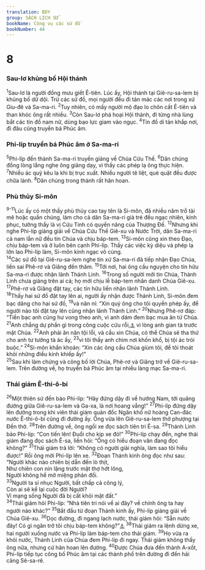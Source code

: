 ```yaml
---
translation: BDY
group: SÁCH LỊCH SỬ
bookName: Công vụ các sứ đồ 
bookNumber: 44
---
```


<div class="title"><h1>8</h1> <h3>Sau-lơ khủng bố Hội thánh</h3></div>
<span class="verse cong_8_1"><sup>1</sup>Sau-lơ là người đồng mưu giết Ê-tiên. Lúc ấy, Hội thánh tại Giê-ru-sa-lem bị khủng bố dữ dội. Trừ các sứ đồ, mọi người đều đi tản mác các nơi trong xứ Giu-đê và Sa-ma-ri. </span>
<span class="verse cong_8_2"><sup>2</sup>Tuy nhiên, có mấy người mộ đạo lo chôn cất Ê-tiên và than khóc ông rất nhiều. </span>
<span class="verse cong_8_3"><sup>3</sup>Còn Sau-lơ phá hoại Hội thánh, đi từng nhà lùng bắt các tín đồ nam nữ, dùng bạo lực giam vào ngục. </span>
<span class="verse cong_8_4"><sup>4</sup>Tín đồ di tản khắp nơi, đi đâu cũng truyền bá Phúc âm.</span>
<div class="title"><h3>Phi-líp truyền bá Phúc âm ở Sa-ma-ri</h3></div>
<span class="verse cong_8_5"><sup>5</sup>Phi-líp đến thành Sa-ma-ri truyền giảng về Chúa Cứu Thế. </span>
<span class="verse cong_8_6"><sup>6</sup>Dân chúng đồng lòng lắng nghe ông giảng dạy, vì thấy các phép lạ ông thực hiện. </span>
<span class="verse cong_8_7"><sup>7</sup>Nhiều ác quỷ kêu la khi bị trục xuất. Nhiều người tê liệt, què quặt đều được chữa lành. </span>
<span class="verse cong_8_8"><sup>8</sup>Dân chúng trong thành rất hân hoan.</span>
<div class="title"><h3>Phù thủy Si-môn</h3></div>
<span class="verse cong_8_9 cong_8_10 cong_8_11"><sup>9-11</sup>Lúc ấy có một thầy phù thủy cao tay tên là Si-môn, đã nhiều năm trổ tài mê hoặc quần chúng, làm cho cả dân Sa-ma-ri già trẻ đều ngạc nhiên, kính phục, tưởng thầy là vị Cứu Tinh có quyền năng của Thượng Đế. </span>
<span class="verse cong_8_12"><sup>12</sup>Nhưng khi nghe Phi-líp giảng giải về Chúa Cứu Thế Giê-xu và Nước Trời, dân Sa-ma-ri cả nam lẫn nữ đều tin Chúa và chịu báp-tem. </span>
<span class="verse cong_8_13"><sup>13</sup>Si-môn cũng xin theo Đạo, chịu báp-tem và ở luôn bên cạnh Phi-líp. Thấy các việc kỳ diệu và phép lạ lớn lao Phi-líp làm, Si-môn kinh ngạc vô cùng.<br/></span>
<span class="verse cong_8_14"><sup>14</sup>Các sứ đồ tại Giê-ru-sa-lem nghe tin xứ Sa-ma-ri đã tiếp nhận Đạo Chúa, liền sai Phê-rơ và Giăng đến thăm. </span>
<span class="verse cong_8_15"><sup>15</sup>Tới nơi, hai ông cầu nguyện cho tín hữu Sa-ma-ri được nhận lãnh Thánh Linh. </span>
<span class="verse cong_8_16"><sup>16</sup>Trong số người mới tin Chúa, Thánh Linh chưa giáng trên ai cả; họ mới chịu lễ báp-tem nhân danh Chúa Giê-xu. </span>
<span class="verse cong_8_17"><sup>17</sup>Phê-rơ và Giăng đặt tay, các tín hữu liền nhận lãnh Thánh Linh.<br/></span>
<span class="verse cong_8_18"><sup>18</sup>Thấy hai sứ đồ đặt tay lên ai, người ấy nhận được Thánh Linh, Si-môn đem bạc dâng cho hai sứ đồ, </span>
<span class="verse cong_8_19"><sup>19</sup>và năn nỉ: “Xin quý ông cho tôi quyền phép ấy, để người nào tôi đặt tay lên cũng nhận lãnh Thánh Linh.” </span>
<span class="verse cong_8_20"><sup>20</sup>Nhưng Phê-rơ đáp: “Tiền bạc anh cũng hư vong theo anh, vì anh dám đem bạc mua ân tứ Chúa. </span>
<span class="verse cong_8_21"><sup>21</sup>Anh chẳng dự phần gì trong công cuộc cứu rỗi,<a href="#" data-toggle="tooltip" data-placement="bottom" title="Nt việc này">⚓</a> vì lòng anh gian tà trước mặt Chúa. </span>
<span class="verse cong_8_22"><sup>22</sup>Anh phải ăn năn tội lỗi, và cầu xin Chúa, có thể Chúa sẽ tha thứ cho anh tư tưởng tà ác ấy, </span>
<span class="verse cong_8_23"><sup>23</sup>vì tôi thấy anh chìm nơi khốn khổ, bị tội ác trói buộc.” </span>
<span class="verse cong_8_24"><sup>24</sup>Si-môn khẩn khoản: “Xin các ông cầu Chúa giùm tôi, để tôi thoát khỏi những điều kinh khiếp ấy!”<br/></span>
<span class="verse cong_8_25"><sup>25</sup>Sau khi làm chứng và công bố lời Chúa, Phê-rơ và Giăng trở về Giê-ru-sa-lem. Trên đường về, họ truyền bá Phúc âm tại nhiều làng mạc Sa-ma-ri.</span>
<div class="title"><h3>Thái giám Ê-thi-ô-bi</h3></div>
<span class="verse cong_8_26"><sup>26</sup>Một thiên sứ đến bảo Phi-líp: “Hãy đứng dậy đi về hướng Nam, tới quãng đường giữa Giê-ru-sa-lem và Ga-xa, là nơi hoang vắng!” </span>
<span class="verse cong_8_27"><sup>27</sup>Phi-líp đứng dậy lên đường trong khi viên thái giám quản đốc Ngân khố nữ hoàng Can-đác nước Ê-thi-ô-bi cũng đi đường ấy. Ông vừa lên Giê-ru-sa-lem thờ phượng tại Đền thờ. </span>
<span class="verse cong_8_28"><sup>28</sup>Trên đường về, ông ngồi xe đọc sách tiên tri Ê-sa. </span>
<span class="verse cong_8_29"><sup>29</sup>Thánh Linh bảo Phi-líp: “Con tiến lên! Đuổi cho kịp xe đó!” </span>
<span class="verse cong_8_30"><sup>30</sup>Phi-líp chạy đến, nghe thái giám đang đọc sách Ê-sa, liền hỏi: “Ông có hiểu đoạn văn đang đọc không?” </span>
<span class="verse cong_8_31"><sup>31</sup>Thái giám trả lời: “Không có người giải nghĩa, làm sao tôi hiểu được!” Rồi ông mời Phi-líp lên xe. </span>
<span class="verse cong_8_32"><sup>32</sup>Đoạn Thánh kinh ông đọc như sau:<br/>“Người khác nào chiên bị dẫn đến lò thịt,<br/>Như chiên con nín lặng trước mặt thợ hớt lông,<br/>Người không hề mở miệng phản đối.<br/></span>
<span class="verse cong_8_33"><sup>33</sup>Người ta sỉ nhục Người, bất chấp cả công lý,<br/>Còn ai sẽ kể lại cuộc đời Người?<br/>Vì mạng sống Người đã bị cất khỏi mặt đất.”<br/></span>
<span class="verse cong_8_34"><sup>34</sup>Thái giám hỏi Phi-líp: “Nhà tiên tri nói về ai đây? về chính ông ta hay người nào khác?”</span>
<span class="verse cong_8_35"><sup>35</sup>Bắt đầu từ đoạn Thánh kinh ấy, Phi-líp giảng giải về Chúa Giê-xu. </span>
<span class="verse cong_8_36"><sup>36</sup>Dọc đường, đi ngang lạch nước, thái giám hỏi: “Sẵn nước đây! Có gì ngăn trở tôi chịu báp-tem không?”<a href="#" data-toggle="tooltip" data-placement="bottom" title="Có bản cũ thêm câu 37: Phi-líp nói: “Nếu ông hết lòng tin, ông có thể chịu báp-tem.” Thái giám quả quvết: “Tôi tin Chúa Cứu Thế Gìê-xu là Con Thượng Đế. ”">⚓</a> </span>
<span class="verse cong_8_38"><sup>38</sup>Thái giám ra lệnh dừng xe, hai người xuống nước và Phi-líp làm báp-tem cho thái giám. </span>
<span class="verse cong_8_39"><sup>39</sup>Họ vừa ra khỏi nước, Thánh Linh của Chúa đem Phi-líp đi ngay. Thái giám không thấy ông nữa, nhưng cứ hân hoan lên đường. </span>
<span class="verse cong_8_40"><sup>40</sup>Được Chúa đưa đến thành A-xốt, Phi-líp tiếp tục công bố Phúc âm tại các thành phố trên đường đi đến hải cảng Sê-sa-rê.</span>

